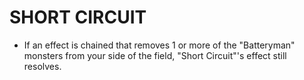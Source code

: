 # SHORT CIRCUIT

*   If an effect is chained that removes 1 or more of the "Batteryman" monsters from your side of the field, "Short Circuit"'s effect still resolves.
